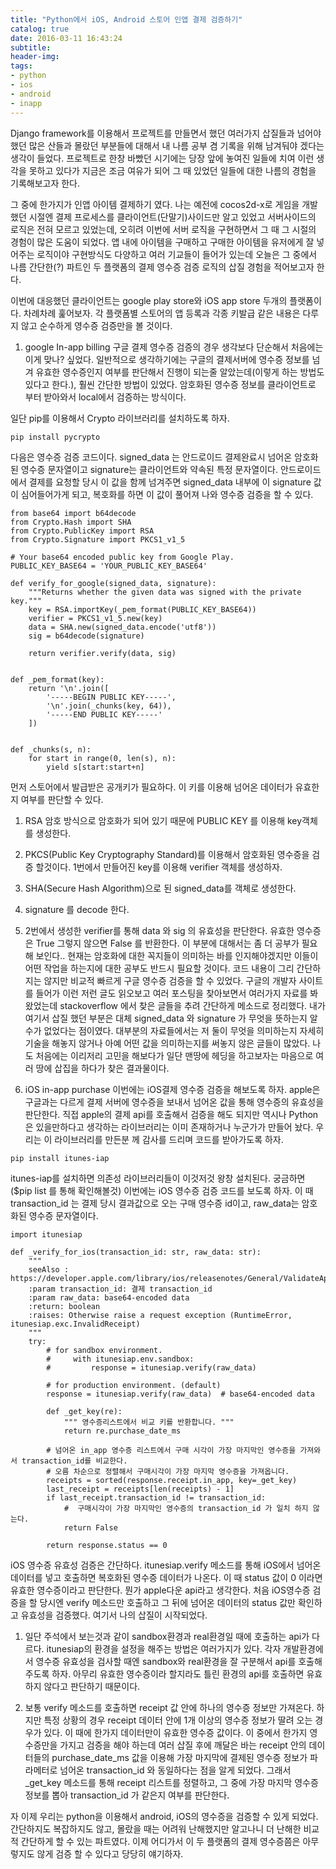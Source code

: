 ```yaml
---
title: "Python에서 iOS, Android 스토어 인앱 결제 검증하기"
catalog: true
date: 2016-03-11 16:43:24
subtitle:
header-img:
tags:
- python
- ios
- android
- inapp
---
```

Django framework를 이용해서 프로젝트를 만들면서 했던 여러가지 삽질들과 넘어야했던 많은 산들과 몰랐던 부분들에 대해서 내 나름 공부 겸 기록을 위해 남겨둬야 겠다는 생각이 들었다. 프로젝트로 한창 바빴던 시기에는 당장 앞에 놓여진 일들에 치여 이런 생각을 못하고 있다가 지금은 조금 여유가 되어 그 때 있었던 일들에 대한 나름의 경험을 기록해보고자 한다.

그 중에 한가지가 인앱 아이템 결제하기 였다. 나는 예전에 cocos2d-x로 게임을 개발했던 시절엔 결제 프로세스를 클라이언트(단말기)사이드만 알고 있었고 서버사이드의 로직은 전혀 모르고 있었는데, 오히려 이번에 서버 로직을 구현하면서 그 때 그 시절의 경험이 많은 도움이 되었다. 앱 내에 아이템을 구매하고 구매한 아이템을 유저에게 잘 넣어주는 로직이야 구현방식도 다양하고 여러 기교들이 들어가 있는데 오늘은 그 중에서 나름 간단한(?) 파트인 두 플랫폼의 결제 영수증 검증 로직의 삽질 경험을 적어보고자 한다.

이번에 대응했던 클라이언트는 google play store와 iOS app store 두개의 플랫폼이다. 차례차례 훑어보자.
각 플랫폼별 스토어의 앱 등록과 각종 키발급 같은 내용은 다루지 않고 순수하게 영수증 검증만을 볼 것이다.

1. google In-app billing
구글 결제 영수증 검증의 경우 생각보다 단순해서 처음에는 이게 맞나? 싶었다. 일반적으로 생각하기에는 구글의 결제서버에 영수증 정보를 넘겨 유효한 영수증인지 여부를 판단해서 진행이 되는줄 알았는데(이렇게 하는 방법도 있다고 한다.), 훨씬 간단한 방법이 있었다. 암호화된 영수증 정보를 클라이언트로 부터 받아와서 local에서 검증하는 방식이다.

일단 pip를 이용해서 Crypto 라이브러리를 설치하도록 하자.

```
pip install pycrypto
```
 

다음은 영수증 검증 코드이다. signed_data 는 안드로이드 결제완료시 넘어온 암호화된 영수증 문자열이고 signature는 클라이언트와 약속된 특정 문자열이다. 안드로이드에서 결제를 요청할 당시 이 값을 함께 넘겨주면 signed_data 내부에 이 signature 값이 심어들어가게 되고, 복호화를 하면 이 값이 풀어져 나와 영수증 검증을 할 수 있다.

```
from base64 import b64decode
from Crypto.Hash import SHA
from Crypto.PublicKey import RSA
from Crypto.Signature import PKCS1_v1_5

# Your base64 encoded public key from Google Play.
PUBLIC_KEY_BASE64 = 'YOUR_PUBLIC_KEY_BASE64'

def verify_for_google(signed_data, signature):
    """Returns whether the given data was signed with the private key."""
    key = RSA.importKey(_pem_format(PUBLIC_KEY_BASE64))
    verifier = PKCS1_v1_5.new(key)
    data = SHA.new(signed_data.encode('utf8'))
    sig = b64decode(signature)

    return verifier.verify(data, sig)


def _pem_format(key):
    return '\n'.join([
        '-----BEGIN PUBLIC KEY-----',
        '\n'.join(_chunks(key, 64)),
        '-----END PUBLIC KEY-----'
    ])


def _chunks(s, n):
    for start in range(0, len(s), n):
        yield s[start:start+n]
```


먼저 스토어에서 발급받은 공개키가 필요하다. 이 키를 이용해 넘어온 데이터가 유효한지 여부를 판단할 수 있다.
1. RSA 암호 방식으로 암호화가 되어 있기 때문에 PUBLIC KEY 를 이용해 key객체를 생성한다.
2. PKCS(Public Key Cryptography Standard)를 이용해서 암호화된 영수증을 검증 할것이다. 1번에서 만들어진 key를 이용해 verifier 객체를 생성하자.
3. SHA(Secure Hash Algorithm)으로 된 signed_data를 객체로 생성한다.
4. signature 를 decode 한다.
5. 2번에서 생성한 verifier를 통해 data 와 sig 의 유효성을 판단한다. 유효한 영수증은 True 그렇지 않으면 False 를 반환한다.
이 부분에 대해서는 좀 더 공부가 필요해 보인다.. 현재는 암호화에 대한 꼭지들이 의미하는 바를 인지해야겠지만 이들이 어떤 작업을 하는지에 대한 공부도 반드시 필요할 것이다.
코드 내용이 그리 간단하지는 않지만 비교적 빠르게 구글 영수증 검증을 할 수 있었다. 구글의 개발자 사이트를 들어가 이런 저런 글도 읽오보고 여러 포스팅을 찾아보면서 여러가지 자료를 봐왔었는데 stackoverflow 에서 찾은 글들을 추려 간단하게 메소드로 정리했다. 내가 여기서 삽질 했던 부분은 대체 signed_data 와 signature 가 무엇을 뜻하는지 알 수가 없었다는 점이였다. 대부분의 자료들에서는 저 둘이 무엇을 의미하는지 자세히 기술을 해놓지 않거나 아예 어떤 값을 의미하는지를 써놓지 않은 글들이 많았다. 나도 처음에는 이리저리 고민을 해보다가 일단 맨땅에 헤딩을 하고보자는 마음으로 여러 땅에 삽집을 하다가 찾은 결과물이다.


2. iOS in-app purchase
이번에는 iOS결제 영수증 검증을 해보도록 하자. apple은 구글과는 다르게 결제 서버에 영수증을 보내서 넘어온 값을 통해 영수증의 유효성을 판단한다. 직접 apple의 결제 api를 호출해서 검증을 해도 되지만 역시나 Python은 있을만하다고 생각하는 라이브러리는 이미 존재하거나 누군가가 만들어 놨다. 우리는 이 라이브러리를 만든분 께 감사를 드리며 코드를 받아가도록 하자.

```
pip install itunes-iap
```

itunes-iap를 설치하면 의존성 라이브러리들이 이것저것 왕창 설치된다. 궁금하면 ($pip list 를 통해 확인해볼것)
이번에는 iOS 영수증 검증 코드를 보도록 하자. 이 때 transaction_id 는 결제 당시 결과값으로 오는 구매 영수증 id이고, raw_data는 암호화된 영수증 문자열이다. 

```
import itunesiap

def _verify_for_ios(transaction_id: str, raw_data: str):
    """
    seeAlso : https://developer.apple.com/library/ios/releasenotes/General/ValidateAppStoreReceipt/Chapters/ValidateRemotely.html
    :param transaction_id: 결제 transaction_id
    :param raw_data: base64-encoded data
    :return: boolean
    :raises: Otherwise raise a request exception (RuntimeError, itunesiap.exc.InvalidReceipt)
    """
    try:
        # for sandbox environment.
        #     with itunesiap.env.sandbox:
        #         response = itunesiap.verify(raw_data)

        # for production environment. (default)
        response = itunesiap.verify(raw_data)  # base64-encoded data

        def _get_key(re):
            """ 영수증리스트에서 비교 키를 반환합니다. """
            return re.purchase_date_ms

        # 넘어온 in_app 영수증 리스트에서 구매 시각이 가장 마지막인 영수증을 가져와서 transaction_id를 비교한다.
        # 오름 차순으로 정렬해서 구매시각이 가장 마지막 영수증을 가져옵니다.
        receipts = sorted(response.receipt.in_app, key=_get_key)
        last_receipt = receipts[len(receipts) - 1]
        if last_receipt.transaction_id != transaction_id:
            #  구매시각이 가장 마지막인 영수증의 transaction_id 가 일치 하지 않는다.
            return False

        return response.status == 0
```

iOS 영수증 유효성 검증은 간단하다. itunesiap.verify 메소드를 통해 iOS에서 넘어온 데이터를 넣고 호출하면 복호화된 영수증 데이터가 나온다. 이 때 status 값이 0 이라면 유효한 영수증이라고 판단한다. 뭔가 apple다운 api라고 생각한다. 처음 iOS영수증 검증을 할 당시엔 verify 메소드만 호출하고 그 뒤에 넘어온 데이터의 status 값만 확인하고 유효성을 검증했다. 
여기서 나의 삽질이 시작되었다. 

1. 일단 주석에서 보는것과 같이 sandbox환경과 real환경일 때에 호출하는 api가 다르다. itunesiap의 환경을 설정을 해주는 방법은 여러가지가 있다. 각자 개발환경에서 영수증 유효성을 검사할 때엔 sandbox와 real환경을 잘 구분해서 api를 호출해주도록 하자. 아무리 유효한 영수증이라 할지라도 틀린 환경의 api를 호출하면 유효하지 않다고 판단하기 때문이다. 

2. 보통 verify 메소드를 호출하면 receipt 값 안에 하나의 영수증 정보만 가져온다. 하지만 특정 상황의 경우 receipt 데이터 안에 1개 이상의 영수증 정보가 딸려 오는 경우가 있다. 이 때에 한가지 데이터만이 유효한 영수증 값이다. 이 중에서 한가지 영수증만을 가지고 검증을 해야 하는데 여러 삽질 후에 깨달은 바는 receipt 안의 데이터들의 purchase_date_ms 값을 이용해 가장 마지막에 결제된 영수증 정보가 파라메터로 넘어온 transaction_id 와 동일하다는 점을 알게 되었다. 그래서 _get_key 메소드를 통해 receipt 리스트를 정렬하고, 그 중에 가장 마지막 영수증 정보를 뽑아 transaction_id 가 같은지 여부를 판단한다. 

자 이제 우리는 python을 이용해서 android, iOS의 영수증을 검증할 수 있게 되었다. 간단하지도 복잡하지도 않고, 몰랐을 때는 어려워 난해했지만 알고나니 더 난해한 비교적 간단하게 할 수 있는 파트였다. 이제 어디가서 이 두 플랫폼의 결제 영수증쯤은 아무렇지도 않게 검증 할 수 있다고 당당히 얘기하자.


